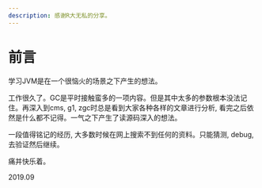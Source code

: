```yaml
---
description: 感谢R大无私的分享。
---
```


# 前言

学习JVM是在一个很恼火的场景之下产生的想法。

工作很久了。GC是平时接触蛮多的一项内容。但是其中太多的参数根本没法记住。再深入到cms, g1, zgc时总是看到大家各种各样的文章进行分析, 看完之后依然是什么都不记得。一气之下产生了读源码深入的想法。

一段值得铭记的经历, 大多数时候在网上搜索不到任何的资料。只能猜测, debug, 去验证然后继续。

痛并快乐着。


2019.09

